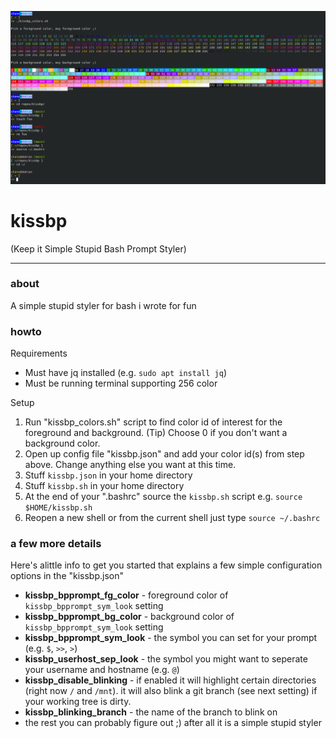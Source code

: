 ![Screenshot](kissbp.png)  

# kissbp
(Keep it Simple Stupid Bash Prompt Styler)

---

### __about__  
A simple stupid styler for bash i wrote for fun

### __howto__

Requirements

* Must have jq installed (e.g. `sudo apt install jq`)
* Must be running terminal supporting 256 color

Setup

1. Run "kissbp_colors.sh" script to find color id of interest for the foreground and background. (Tip) Choose 0 if you don't want a background color.
2. Open up config file "kissbp.json" and add your color id(s) from step above. Change anything else you want at this time.
3. Stuff `kissbp.json` in your home directory
4. Stuff `kissbp.sh` in your home directory
5. At the end of your ".bashrc" source the `kissbp.sh` script
      e.g.
      `source $HOME/kissbp.sh` 
5. Reopen a new shell or from the current shell just type `source ~/.bashrc`

### __a few more details__  

Here's alittle info to get you started that explains a few simple configuration options in the "kissbp.json"

* __kissbp_bpprompt_fg_color__ - foreground color of `kissbp_bpprompt_sym_look` setting  
* __kissbp_bpprompt_bg_color__ - background color of `kissbp_bpprompt_sym_look` setting  
* __kissbp_bpprompt_sym_look__ - the symbol you can set for your prompt (e.g. `$`, `>>`, `>`)  
* __kissbp_userhost_sep_look__ - the symbol you might want to seperate your username and hostname (e.g. `@`)  
* __kissbp_disable_blinking__ - if enabled it will highlight certain directories (right now `/` and `/mnt`). it will also blink a git branch (see next setting) if your working tree is dirty.    
* __kissbp_blinking_branch__ - the name of the branch to blink on  
* the rest you can probably figure out ;) after all it is a simple stupid styler
